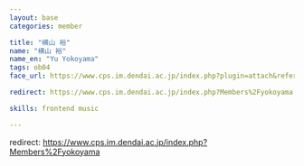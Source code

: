 ```yaml
---
layout: base
categories: member

title: "横山 裕"
name: "横山 裕"
name_en: "Yu Yokoyama"
tags: ob04
face_url: https://www.cps.im.dendai.ac.jp/index.php?plugin=attach&refer=Members&openfile=nowprinting.png

redirect: https://www.cps.im.dendai.ac.jp/index.php?Members%2Fyokoyama

skills: frontend music

---
```


redirect: https://www.cps.im.dendai.ac.jp/index.php?Members%2Fyokoyama
